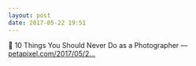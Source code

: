 ```yaml
---
layout: post
date: 2017-05-22 19:51
---
```

🔗 10 Things You Should Never Do as a Photographer — [petapixel.com/2017/05/2...](https://petapixel.com/2017/05/22/10-things-never-photographer/)
